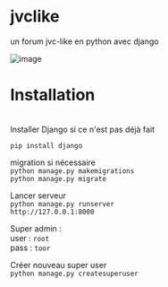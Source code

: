 # jvclike
un forum jvc-like en python avec django

![image](https://i.imgur.com/mtDZx4x.png)

<h1>Installation</h1>
<br>
Installer Django si ce n'est pas déjà fait

`pip install django`

migration si nécessaire <br>
`python manage.py makemigrations` <br>
`python manage.py migrate`

Lancer serveur <br>
`python manage.py runserver`
<br>
```http://127.0.0.1:8000```

Super admin : <br>
user : `root` <br>
pass : `toor`

Créer nouveau super user <br>
`python manage.py createsuperuser`
